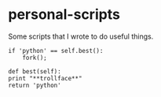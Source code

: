 # personal-scripts

Some scripts that I wrote to do useful things. 

    if 'python' == self.best():
        fork();
    
    def best(self):
	print "**trollface**"
	return 'python'
